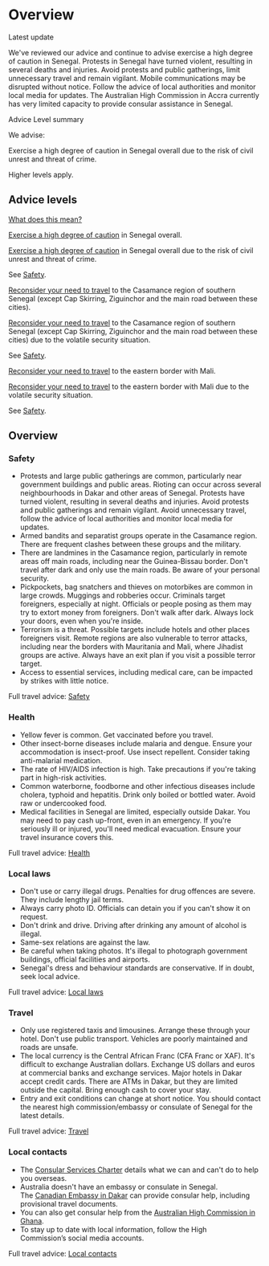 # Overview

Latest update

We've reviewed our advice and continue to advise exercise a high degree of caution in Senegal. Protests in Senegal have turned violent, resulting in several deaths and injuries. Avoid protests and public gatherings, limit unnecessary travel and remain vigilant. Mobile communications may be disrupted without notice. Follow the advice of local authorities and monitor local media for updates. The Australian High Commission in Accra currently has very limited capacity to provide consular assistance in Senegal.

Advice Level summary

We advise:

Exercise a high degree of caution in Senegal overall due to the risk of civil unrest and threat of crime.

Higher levels apply.

## Advice levels

[What does this mean?](/before-you-go/travel-advice-explained/)

[Exercise a high degree of caution](https://www.smartraveller.gov.au/consular-services/travel-advice-explained#level2 ) in Senegal overall.

[Exercise a high degree of caution](https://www.smartraveller.gov.au/consular-services/travel-advice-explained#level2 ) in Senegal overall due to the risk of civil unrest and threat of crime.

See [Safety](#safety).

[Reconsider your need to travel](https://www.smartraveller.gov.au/consular-services/travel-advice-explained#level3 ) to the Casamance region of southern Senegal (except Cap Skirring, Ziguinchor and the main road between these cities).

[Reconsider your need to travel](https://www.smartraveller.gov.au/consular-services/travel-advice-explained#level3 ) to the Casamance region of southern Senegal (except Cap Skirring, Ziguinchor and the main road between these cities) due to the volatile security situation.

See [Safety](#safety).

[Reconsider your need to travel](https://www.smartraveller.gov.au/consular-services/travel-advice-explained#level3 ) to the eastern border with Mali.

[Reconsider your need to travel](https://www.smartraveller.gov.au/consular-services/travel-advice-explained#level3 ) to the eastern border with Mali due to the volatile security situation.

See [Safety](#safety).

## Overview

### Safety

* Protests and large public gatherings are common, particularly near government buildings and public areas. Rioting can occur across several neighbourhoods in Dakar and other areas of Senegal. Protests have turned violent, resulting in several deaths and injuries. Avoid protests and public gatherings and remain vigilant. Avoid unnecessary travel, follow the advice of local authorities and monitor local media for updates.
* Armed bandits and separatist groups operate in the Casamance region. There are frequent clashes between these groups and the military.
* There are landmines in the Casamance region, particularly in remote areas off main roads, including near the Guinea-Bissau border. Don't travel after dark and only use the main roads. Be aware of your personal security.
* Pickpockets, bag snatchers and thieves on motorbikes are common in large crowds. Muggings and robberies occur. Criminals target foreigners, especially at night. Officials or people posing as them may try to extort money from foreigners. Don't walk after dark. Always lock your doors, even when you're inside.
* Terrorism is a threat. Possible targets include hotels and other places foreigners visit. Remote regions are also vulnerable to terror attacks, including near the borders with Mauritania and Mali, where Jihadist groups are active. Always have an exit plan if you visit a possible terror target.
* Access to essential services, including medical care, can be impacted by strikes with little notice.

Full travel advice: [Safety](#safety)

### Health

* Yellow fever is common. Get vaccinated before you travel.
* Other insect-borne diseases include malaria and dengue. Ensure your accommodation is insect-proof. Use insect repellent. Consider taking anti-malarial medication.
* The rate of HIV/AIDS infection is high. Take precautions if you're taking part in high-risk activities.
* Common waterborne, foodborne and other infectious diseases include cholera, typhoid and hepatitis. Drink only boiled or bottled water. Avoid raw or undercooked food.
* Medical facilities in Senegal are limited, especially outside Dakar. You may need to pay cash up-front, even in an emergency. If you're seriously ill or injured, you'll need medical evacuation. Ensure your travel insurance covers this.

Full travel advice: [Health](#health)

### Local laws

* Don't use or carry illegal drugs. Penalties for drug offences are severe. They include lengthy jail terms.
* Always carry photo ID. Officials can detain you if you can't show it on request.
* Don't drink and drive. Driving after drinking any amount of alcohol is illegal.
* Same-sex relations are against the law.
* Be careful when taking photos. It's illegal to photograph government buildings, official facilities and airports.
* Senegal's dress and behaviour standards are conservative. If in doubt, seek local advice.

Full travel advice: [Local laws](#local-laws)

### Travel

* Only use registered taxis and limousines. Arrange these through your hotel. Don't use public transport. Vehicles are poorly maintained and roads are unsafe.
* The local currency is the Central African Franc (CFA Franc or XAF). It's difficult to exchange Australian dollars. Exchange US dollars and euros at commercial banks and exchange services. Major hotels in Dakar accept credit cards. There are ATMs in Dakar, but they are limited outside the capital. Bring enough cash to cover your stay.
* Entry and exit conditions can change at short notice. You should contact the nearest high commission/embassy or consulate of Senegal for the latest details.

Full travel advice: [Travel](#travel)

### Local contacts

* The [Consular Services Charter](/consular-services/consular-services-charter "Consular Services Charter") details what we can and can't do to help you overseas.
* Australia doesn't have an embassy or consulate in Senegal. The [Canadian Embassy in Dakar](https://www.international.gc.ca/country-pays/senegal/dakar.aspx?lang=eng) can provide consular help, including provisional travel documents.
* You can also get consular help from the [Australian High Commission in Ghana](https://ghana.embassy.gov.au/).
* To stay up to date with local information, follow the High Commission’s social media accounts.

Full travel advice: [Local contacts](#local-contacts)
